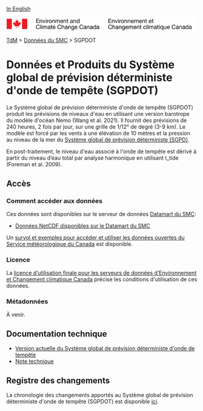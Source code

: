 [In English](readme_gdsps_en.md)

![ECCC logo](../../img_eccc-logo.png)

[TdM](../../readme_fr.md) > [Données du SMC](../readme_fr.md) > SGPDOT

# Données et Produits du Système global de prévision déterministe d'onde de tempête (SGPDOT)

Le Système global de prévision déterministe d'onde de tempête (SGPDOT) produit les prévisions de niveaux d'eau en utilisant une version barotrope du modèle d'océan Nemo (Wang et al. 2021). Il fournit des prévisions de 240 heures, 2 fois par jour, sur une grille de 1/12° de degré (3-9 km). Le modèle est forcé par les vents à une élévation de 10 mètres et la pression au niveau de la mer du [Système global de prévision déterministe (SGPD)](../nwp_gdps/readme_gdps_fr.md).

En post-traitement, le niveau d'eau associé à l'onde de tempête est dérivé à partir du niveau d’eau total par analyse harmonique en utilisant t_tide (Foreman et al. 2009).

## Accès

### Comment accéder aux données

Ces données sont disponibles sur le serveur de données [Datamart du SMC](../../msc-datamart/readme_fr.md):

* [Données NetCDF disponibles sur le Datamart du SMC](readme_gdsps-datamart_fr.md)

Un [survol et exemples pour accéder et utiliser les données ouvertes du Service météorologique du Canada](../../usage/readme_fr.md) est disponible.

### Licence

La [licence d’utilisation finale pour les serveurs de données d’Environnement et Changement climatique Canada](../../licence/readme_fr.md) précise les conditions d'utilisation de ces données.

### Métadonnées

À venir.

## Documentation technique

* [Version actuelle du Système global de prévision déterministe d'onde de tempête](https://collaboration.cmc.ec.gc.ca/cmc/CMOI/product_guide/docs/tech_specifications/tech_specifications_GDSPS_f.pdf)
* [Note technique](http://collaboration.cmc.ec.gc.ca/cmc/CMOI/product_guide/docs/tech_notes/technote_gdsps_f.pdf)

## Registre des changements

La chronologie des changements apportés au Système global de prévision déterministe d'onde de tempête (SGPDOT) est disponible [ici](changelog_gdsps_fr.md).
